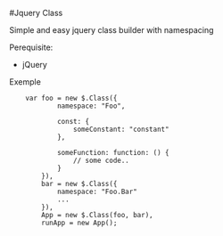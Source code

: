 #Jquery Class

Simple and easy jquery class builder with namespacing

Perequisite:

* jQuery

Exemple

        var foo = new $.Class({
                namespace: "Foo",

                const: {
                    someConstant: "constant"
                },

                someFunction: function: () {
                    // some code..
                }
            }),
            bar = new $.Class({
                namespace: "Foo.Bar"
                ...
            }),
            App = new $.Class(foo, bar),
            runApp = new App();

